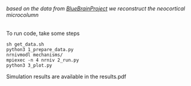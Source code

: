###### based on the data from [BlueBrainProject](https://bbp.epfl.ch/nmc-portal) we reconstruct the neocortical microcolumn
To run code, take some steps
```
sh get_data.sh
python3 1_prepare_data.py
nrnivmodl mechanisms/
mpiexec -n 4 nrniv 2_run.py
python3 3_plot.py
```

Simulation results are available in the results.pdf